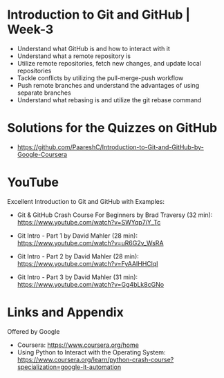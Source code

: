 
# Introduction to Git and GitHub | Week-3

* Understand what GitHub is and how to interact with it
* Understand what a remote repository is
* Utilize remote repositories, fetch new changes, and update local repositories
* Tackle conflicts by utilizing the pull-merge-push workflow
* Push remote branches and understand the advantages of using separate branches
* Understand what rebasing is and utilize the git rebase command

Solutions for the Quizzes on GitHub 
========================================================
- https://github.com/PaareshC/Introduction-to-Git-and-GitHub-by-Google-Coursera

YouTube 
========================================================

Excellent Introduction to Git and GitHub with Examples: 

- Git & GitHub Crash Course For Beginners by Brad Traversy (32 min):
 https://www.youtube.com/watch?v=SWYqp7iY_Tc

- Git Intro - Part 1 by David Mahler (28 min):
https://www.youtube.com/watch?v=uR6G2v_WsRA

- Git Intro - Part 2 by David Mahler (28 min):
https://www.youtube.com/watch?v=FyAAIHHClqI

- Git Intro - Part 3 by David Mahler (31 min): 
https://www.youtube.com/watch?v=Gg4bLk8cGNo

Links and Appendix
========================================================
Offered by Google

- Coursera: https://www.coursera.org/home
- Using Python to Interact with the Operating System: https://www.coursera.org/learn/python-crash-course?specialization=google-it-automation
